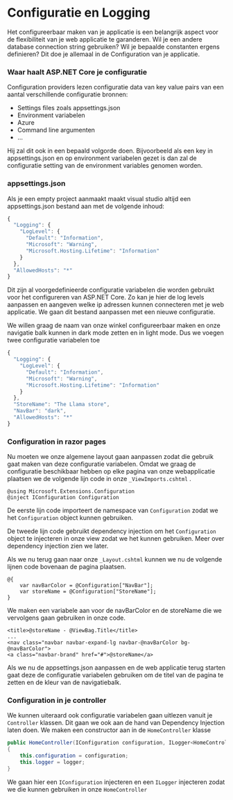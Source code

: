 # Configuratie en Logging

Het configureerbaar maken van je applicatie is een belangrijk aspect voor de flexibiliteit van je web applicatie te garanderen. Wil je een andere database connection string gebruiken? Wil je bepaalde constanten ergens definieren? Dit doe je allemaal in de Configuration van je applicatie. 

### Waar haalt ASP.NET Core je configuratie

Configuration providers lezen configuratie data van key value pairs van een aantal verschillende configuratie bronnen:

* Settings files zoals appsettings.json
* Environment variabelen
* Azure
* Command line argumenten
* ...

Hij zal dit ook in een bepaald volgorde doen. Bijvoorbeeld als een key in appsettings.json en op environment variabelen gezet is dan zal de configuratie setting van de environment variables genomen worden.

### appsettings.json

Als je een empty project aanmaakt maakt visual studio altijd een appsettings.json bestand aan met de volgende inhoud:

```javascript
{
  "Logging": {
    "LogLevel": {
      "Default": "Information",
      "Microsoft": "Warning",
      "Microsoft.Hosting.Lifetime": "Information"
    }
  },
  "AllowedHosts": "*"
}
```

Dit zijn al voorgedefinieerde configuratie variabelen die worden gebruikt voor het configureren van ASP.NET Core. Zo kan je hier de log levels aanpassen en aangeven welke ip adressen kunnen connecteren met je web applicatie. We gaan dit bestand aanpassen met een nieuwe configuratie. 

We willen graag de naam van onze winkel configureerbaar maken en onze navigatie balk kunnen in dark mode zetten en in light mode. Dus we voegen twee configuratie variabelen toe

```javascript
{
  "Logging": {
    "LogLevel": {
      "Default": "Information",
      "Microsoft": "Warning",
      "Microsoft.Hosting.Lifetime": "Information"
    }
  },
  "StoreName": "The Llama store",
  "NavBar": "dark",
  "AllowedHosts": "*"
}
```

### Configuration in razor pages

Nu moeten we onze algemene layout gaan aanpassen zodat die gebruik gaat maken van deze configuratie variabelen. Omdat we graag de configuratie beschikbaar hebben op elke pagina van onze webapplicatie plaatsen we de volgende lijn code in onze `_ViewImports.cshtml` .

```aspnet
@using Microsoft.Extensions.Configuration
@inject IConfiguration Configuration
```

De eerste lijn code importeert de namespace van `Configuration` zodat we het `Configuration` object kunnen gebruiken. 

De tweede lijn code gebruikt dependency injection om het `Configuration` object te injecteren in onze view zodat we het kunnen gebruiken. Meer over dependency injection zien we later. 

Als we nu terug gaan naar onze `_Layout.cshtml` kunnen we nu de volgende lijnen code bovenaan de pagina plaatsen.

```text
@{ 
    var navBarColor = @Configuration["NavBar"];
    var storeName = @Configuration["StoreName"];
}
```

We maken een variabele aan voor de navBarColor en de storeName die we vervolgens gaan gebruiken in onze code.

```markup
<title>@storeName - @ViewBag.Title</title>
...
<nav class="navbar navbar-expand-lg navbar-@navBarColor bg-@navBarColor">
<a class="navbar-brand" href="#">@storeName</a>
```

Als we nu de appsettings.json aanpassen en de web applicatie terug starten gaat deze de configuratie variabelen gebruiken om de titel van de pagina te zetten en de kleur van de navigatiebalk.

### Configuration in je controller

We kunnen uiteraard ook configuratie variabelen gaan uitlezen vanuit je `Controller` klassen. Dit gaan we ook aan de hand van Dependency Injection laten doen. We maken een constructor aan in de `HomeController` klasse

```csharp
public HomeController(IConfiguration configuration, ILogger<HomeController> logger)
{
    this.configuration = configuration;
    this.logger = logger;
}
```

We gaan hier een `IConfiguration` injecteren en een `ILogger` injecteren zodat we die kunnen gebruiken in onze `HomeController`

